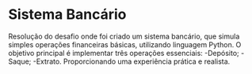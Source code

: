 # Sistema Bancário
Resolução do desafio onde foi criado um sistema bancário, que simula simples operações financeiras básicas, utilizando linguagem Python.
O objetivo principal é implementar três operações essenciais: 
-Depósito;
-Saque;
-Extrato. 
Proporcionando uma experiência prática e realista.  

